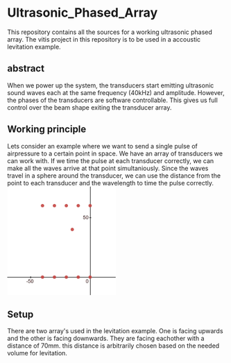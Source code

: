 ﻿# Ultrasonic_Phased_Array
This repository contains all the sources for a working ultrasonic phased array.
The vitis project in this repository is to be used in a accoustic levitation example.

## abstract
When we power up the system, the transducers start emitting ultrasonic sound waves each at the same frequency (40kHz) and amplitude. However, the phases of the transducers are software controllable. This gives us full control over the beam shape exiting the transducer array.

## Working principle
Lets consider an example where we want to send a single pulse of airpressure to a certain point in space. We have an array of transducers we can work with. If we time the pulse at each transducer correctly, we can make all the waves arrive at that point simultaniously.
Since the waves travel in a sphere around the transducer, we can use the distance from the point to each transducer and the wavelength to time the pulse correctly.
[<img src="img/gifsmos_double_focus.gif" width="250px"/>](img/gifsmos_single_focus.gif)

## Setup
There are two array's used in the levitation example. One is facing upwards and the other is facing downwards. They are facing eachother with a distance of 70mm. this distance is arbitrarily chosen based on the needed volume for levitation.
